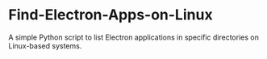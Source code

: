 # Find-Electron-Apps-on-Linux
A simple Python script to list Electron applications in specific directories on Linux-based systems.
